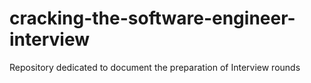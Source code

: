 # cracking-the-software-engineer-interview
Repository dedicated to document the preparation of Interview rounds
